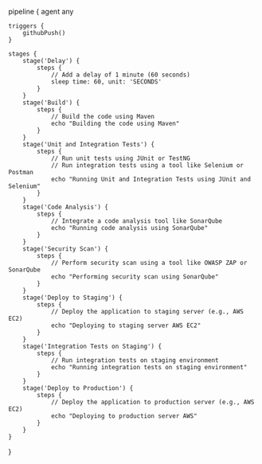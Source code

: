 pipeline {
    agent any

    triggers {
        githubPush()
    }

    stages {
        stage('Delay') {
            steps {
                // Add a delay of 1 minute (60 seconds)
                sleep time: 60, unit: 'SECONDS'
            }
        }
        stage('Build') {
            steps {
                // Build the code using Maven
                echo "Building the code using Maven"
            }
        }
        stage('Unit and Integration Tests') {
            steps {
                // Run unit tests using JUnit or TestNG
                // Run integration tests using a tool like Selenium or Postman
                echo "Running Unit and Integration Tests using JUnit and Selenium"
            }
        }
        stage('Code Analysis') {
            steps {
                // Integrate a code analysis tool like SonarQube
                echo "Running code analysis using SonarQube"
            }
        }
        stage('Security Scan') {
            steps {
                // Perform security scan using a tool like OWASP ZAP or SonarQube
                echo "Performing security scan using SonarQube"
            }
        }
        stage('Deploy to Staging') {
            steps {
                // Deploy the application to staging server (e.g., AWS EC2)
                echo "Deploying to staging server AWS EC2"
            }
        }
        stage('Integration Tests on Staging') {
            steps {
                // Run integration tests on staging environment
                echo "Running integration tests on staging environment"
            }
        }
        stage('Deploy to Production') {
            steps {
                // Deploy the application to production server (e.g., AWS EC2)
                echo "Deploying to production server AWS"
            }
        }
    }
}
